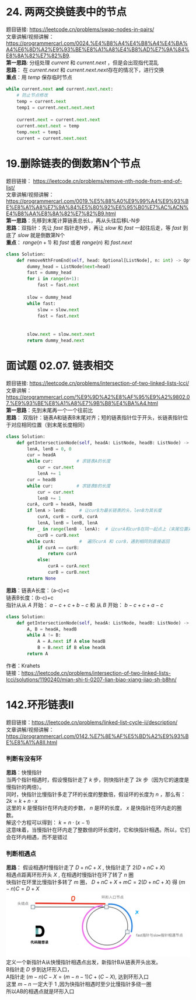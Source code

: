 # 24. 两两交换链表中的节点 

题目链接:  https://leetcode.cn/problems/swap-nodes-in-pairs/  
文章讲解/视频讲解： https://programmercarl.com/0024.%E4%B8%A4%E4%B8%A4%E4%BA%A4%E6%8D%A2%E9%93%BE%E8%A1%A8%E4%B8%AD%E7%9A%84%E8%8A%82%E7%82%B9.  
**第一思路**: 分组处理 $current$ 和 $current.next$ ，但是会出现指代混乱  
**思路**： 在 $current.next$ 和 $current.next.next$存在的情况下，进行交换  
**重点**：用 $temp$ 保存临时节点  
```Python
while current.next and current.next.next:
    # 防止节点修改
    temp = current.next  
    temp1 = current.next.next.next
    
    current.next = current.next.next
    current.next.next = temp
    temp.next = temp1
    current = current.next.next
```

 # 19.删除链表的倒数第N个节点  

题目链接： https://leetcode.cn/problems/remove-nth-node-from-end-of-list/  
文章讲解/视频讲解：https://programmercarl.com/0019.%E5%88%A0%E9%99%A4%E9%93%BE%E8%A1%A8%E7%9A%84%E5%80%92%E6%95%B0%E7%AC%ACN%E4%B8%AA%E8%8A%82%E7%82%B9.html  
**第一思路**：先移到末尾计算链表总长L，再从头往后移L-N步  
**思路**：双指针：先让 $fast$ 指针走N步，再让 $slow$ 和 $fast$ 一起往后走，等 $fast$ 到底了 $slow$ 就是倒数第N个  
**重点**： $range(n+1)$  和 $fast$ 或者 $range(n)$ 和 $fast.next$  
         
```Python
class Solution:
    def removeNthFromEnd(self, head: Optional[ListNode], n: int) -> Optional[ListNode]:
        dummy_head = ListNode(next=head)
        fast = dummy_head
        for i in range(n+1):
            fast = fast.next
        
        slow = dummy_head
        while fast:
            slow = slow.next
            fast = fast.next
            

        slow.next = slow.next.next
        return dummy_head.next
```


 # 面试题 02.07. 链表相交  

题目链接: https://leetcode.cn/problems/intersection-of-two-linked-lists-lcci/  
文章讲解：https://programmercarl.com/%E9%9D%A2%E8%AF%95%E9%A2%9802.07.%E9%93%BE%E8%A1%A8%E7%9B%B8%E4%BA%A4.html   
**第一思路**：先到末尾再一个一个往前比  
**思路**： 双指针：链表A和链表B末尾对齐；短的链表指针位于开头，长链表指针位于对应相同位置（到末尾长度相同）  
```Python
class Solution:
    def getIntersectionNode(self, headA: ListNode, headB: ListNode) -> ListNode:
        lenA, lenB = 0, 0
        cur = headA
        while cur:         # 求链表A的长度
            cur = cur.next 
            lenA += 1
        cur = headB 
        while cur:         # 求链表B的长度
            cur = cur.next 
            lenB += 1
        curA, curB = headA, headB
        if lenA > lenB:     # 让curB为最长链表的头，lenB为其长度
            curA, curB = curB, curA
            lenA, lenB = lenB, lenA 
        for _ in range(lenB - lenA):  # 让curA和curB在同一起点上（末尾位置对齐）
            curB = curB.next 
        while curA:         #  遍历curA 和 curB，遇到相同则直接返回
            if curA == curB:
                return curA
            else:
                curA = curA.next 
                curB = curB.next
        return None
```
**思路**：链表A长度：（a-c)+c   
链表B长度：(b-c)+c  
指针从从 $A$ 开始： ${a-c} + {c} + {b-c}$ 和 从 $B$ 开始： ${b-c} + {c} + {a-c}$  
```Python
class Solution:
    def getIntersectionNode(self, headA: ListNode, headB: ListNode) -> ListNode:
        A, B = headA, headB
        while A != B:
            A = A.next if A else headB
            B = B.next if B else headA
        return A
```
作者：Krahets    
链接：https://leetcode.cn/problems/intersection-of-two-linked-lists-lcci/solutions/1190240/mian-shi-ti-0207-lian-biao-xiang-jiao-sh-b8hn/



 # 142.环形链表II  

题目链接：https://leetcode.cn/problems/linked-list-cycle-ii/description/    
文章讲解/视频讲解：https://programmercarl.com/0142.%E7%8E%AF%E5%BD%A2%E9%93%BE%E8%A1%A8II.html  
### 判断有没有环

**思路**：快慢指针  
当两个指针相遇时，假设慢指针走了 $k$ 步，则快指针走了 $2k$ 步（因为它的速度是慢指针的两倍）。  
同时，快指针比慢指针多走了环的长度的整数倍，假设环的长度为 $n$ ，那么有： $2k=k+n⋅x$  
这里的 $k$ 是慢指针在环内走的步数， $n$ 是环的长度， $x$ 是快指针在环内走的圈数。  
解这个方程可以得到： $k=n⋅(x−1)$   
这意味着，当慢指针在环内走了整数倍的环长度时，它和快指针相遇。所以，它们会在环内相遇，而不是错过  
### 判断相遇点  

**思路**： 
假设相遇时慢指针走了 $D+nC+X$ , 快指针走了 $2(D+nC+X)$   
相遇点距离环形开头 $X$ , 在相遇时慢指针在环了转了 $n$ 圈  
快指针在环里比慢指针多转了 $m$ 圈， $D+nC+X+mC = 2(D+nC+X)$ 得 $(m-n)C = D+X$ 
![相遇点](https://github.com/zyw020927/carltrainingcamp/blob/4f0cd0a24f20ec653bff8b3b4bf3837b3d03abd5/2.%E9%93%BE%E8%A1%A8Linked/%E7%9B%B8%E9%81%87%E7%82%B9.jpg)
定义一个新指针A从快慢指针相遇点出发，新指针B从链表开头出发。  
B指针走 $D$ 步到达环形入口，   
A指针走 $(m-n)C - X = (m-n-1)C + (C-X)$, 达到环形入口  
这里 $m-n$ 一定大于 $1$ ,因为快指针相遇时至少比慢指针多绕一圈  
所以AB的相遇点就是环形入口


